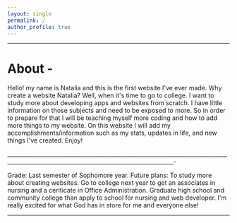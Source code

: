 ```yaml
---
layout: single
permalink: / 
author_profile: true
---
```


------------------
# About - 


Hello! my name is Natalia and this is the first website I've ever made. Why create a website Natalia? Well, when it's time to go to college. I want to study more about developing apps and websites from scratch. I have little information on those subjects and need to be exposed to more. So in order to prepare for that I will be teaching myself more coding and how to add more things to my website. On this website I will add my accomplishments/information such as my stats, updates in life, and new things I've created. Enjoy! 

_________________________________________________________________________________________________________________________________________-

Grade: Last semester of Sophomore year.
Future plans: To study more about creating websites.
Go to college next year to get an associates in nursing and a ceriticate in Office Administration. Graduate high school and community college than apply to school for nursing and web developer. I'm really excited for what God has in store for me and everyone else! 

__________________________________________________________________________________________________________________________________________
